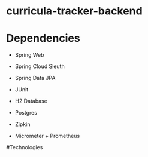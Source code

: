# curricula-tracker-backend

# Dependencies 

* Spring Web

* Spring Cloud Sleuth

* Spring Data JPA

* JUnit

* H2 Database

* Postgres

* Zipkin

* Micrometer + Prometheus

#Technologies
